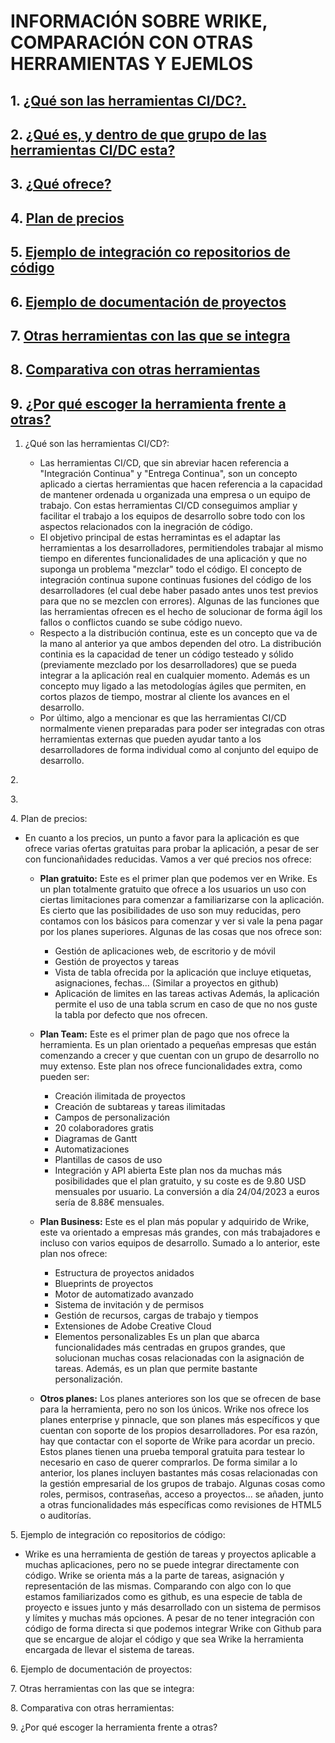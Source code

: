 # INFORMACIÓN SOBRE WRIKE, COMPARACIÓN CON OTRAS HERRAMIENTAS Y EJEMLOS

## 1. [¿Qué son las herramientas CI/DC?.](#id1)

## 2. [¿Qué es, y dentro de que grupo de las herramientas CI/DC esta?](#id2)

## 3. [¿Qué ofrece?](#id3)

## 4. [Plan de precios](#id4)

## 5. [Ejemplo de integración co repositorios de código](#id5)

## 6. [Ejemplo de documentación de proyectos](#id6)

## 7. [Otras herramientas con las que se integra](#id7)

## 8. [Comparativa con otras herramientas](#id8)

## 9. [¿Por qué escoger la herramienta frente a otras?](#id9)

<a name="id1"></a>

1. ¿Qué son las herramientas CI/CD?:

   - Las herramientas CI/CD, que sin abreviar hacen referencia a "Integración Continua" y "Entrega Continua", son un concepto aplicado a ciertas herramientas que hacen referencia a la capacidad de mantener ordenada u organizada una empresa o un equipo de trabajo. Con estas herramientas CI/CD conseguimos ampliar y facilitar el trabajo a los equipos de desarrollo sobre todo con los aspectos relacionados con la inegración de código.
   - El objetivo principal de estas herramintas es el adaptar las herramientas a los desarrolladores, permitiendoles trabajar al mismo tiempo en diferentes funcionalidades de una aplicación y que no suponga un problema "mezclar" todo el código. El concepto de integración continua supone continuas fusiones del código de los desarrolladores (el cual debe haber pasado antes unos test previos para que no se mezclen con errores). Algunas de las funciones que las herramientas ofrecen es el hecho de solucionar de forma ágil los fallos o conflictos cuando se sube código nuevo.
   - Respecto a la distribución continua, este es un concepto que va de la mano al anterior ya que ambos dependen del otro. La distribución continia es la capacidad de tener un código testeado y sólido (previamente mezclado por los desarrolladores) que se pueda integrar a la aplicación real en cualquier momento. Además es un concepto muy ligado a las metodologías ágiles que permiten, en cortos plazos de tiempo, mostrar al cliente los avances en el desarrollo.
   - Por último, algo a mencionar es que las herramientas CI/CD normalmente vienen preparadas para poder ser integradas con otras herramientas externas que pueden ayudar tanto a los desarrolladores de forma individual como al conjunto del equipo de desarrollo.

<a name="id2"></a> 2.

<a name="id3"></a> 3.

<a name="id4"></a> 4. Plan de precios:

- En cuanto a los precios, un punto a favor para la aplicación es que ofrece varias ofertas gratuitas para probar la aplicación, a pesar de ser con funcionañidades reducidas. Vamos a ver qué precios nos ofrece:

  - **Plan gratuito:** Este es el primer plan que podemos ver en Wrike. Es un plan totalmente gratuito que ofrece a los usuarios un uso con ciertas limitaciones para comenzar a familiarizarse con la aplicación. Es cierto que las posibilidades de uso son muy reducidas, pero contamos con los básicos para comenzar y ver si vale la pena pagar por los planes superiores. Algunas de las cosas que nos ofrece son:

    - Gestión de aplicaciones web, de escritorio y de móvil
    - Gestión de proyectos y tareas
    - Vista de tabla ofrecida por la aplicación que incluye etiquetas, asignaciones, fechas... (Similar a proyectos en github)
    - Aplicación de limites en las tareas activas
      Además, la aplicación permite el uso de una tabla scrum en caso de que no nos guste la tabla por defecto que nos ofrecen.

  - **Plan Team:** Este es el primer plan de pago que nos ofrece la herramienta. Es un plan orientado a pequeñas empresas que están comenzando a crecer y que cuentan con un grupo de desarrollo no muy extenso. Este plan nos ofrece funcionalidades extra, como pueden ser:

    - Creación ilimitada de proyectos
    - Creación de subtareas y tareas ilimitadas
    - Campos de personalización
    - 20 colaboradores gratis
    - Diagramas de Gantt
    - Automatizaciones
    - Plantillas de casos de uso
    - Integración y API abierta
      Este plan nos da muchas más posibilidades que el plan gratuito, y su coste es de 9.80 USD mensuales por usuario. La conversión a día 24/04/2023 a euros sería de 8.88€ mensuales.

  - **Plan Business:** Este es el plan más popular y adquirido de Wrike, este va orientado a empresas más grandes, con más trabajadores e incluso con varios equipos de desarrollo. Sumado a lo anterior, este plan nos ofrece:

    - Estructura de proyectos anidados
    - Blueprints de proyectos
    - Motor de automatizado avanzado
    - Sistema de invitación y de permisos
    - Gestión de recursos, cargas de trabajo y tiempos
    - Extensiones de Adobe Creative Cloud
    - Elementos personalizables
      Es un plan que abarca funcionalidades más centradas en grupos grandes, que solucionan muchas cosas relacionadas con la asignación de tareas. Además, es un plan que permite bastante personalización.

  - **Otros planes:** Los planes anteriores son los que se ofrecen de base para la herramienta, pero no son los únicos. Wrike nos ofrece los planes enterprise y pinnacle, que son planes más específicos y que cuentan con soporte de los propios desarrolladores. Por esa razón, hay que contactar con el soporte de Wrike para acordar un precio. Estos planes tienen una prueba temporal gratuita para testear lo necesario en caso de querer comprarlos. De forma similar a lo anterior, los planes incluyen bastantes más cosas relacionadas con la gestión empresarial de los grupos de trabajo. Algunas cosas como roles, permisos, contraseñas, acceso a proyectos... se añaden, junto a otras funcionalidades más específicas como revisiones de HTML5 o auditorías.

<a name="id5"></a> 5. Ejemplo de integración co repositorios de código:

- Wrike es una herramienta de gestión de tareas y proyectos aplicable a muchas aplicaciones, pero no se puede integrar directamente con código. Wrike se orienta más a la parte de tareas, asignación y representación de las mismas. Comparando con algo con lo que estamos familiarizados como es github, es una especie de tabla de proyecto e issues junto y más desarrollado con un sistema de permisos y límites y muchas más opciones. A pesar de no tener integración con código de forma directa si que podemos integrar Wrike con Github para que se encargue de alojar el código y que sea Wrike la herramienta encargada de llevar el sistema de tareas. 

<a name="id6"></a> 6. Ejemplo de documentación de proyectos:

<a name="id7"></a> 7. Otras herramientas con las que se integra:

<a name="id8"></a> 8. Comparativa con otras herramientas:

<a name="id9"></a> 9. ¿Por qué escoger la herramienta frente a otras?
